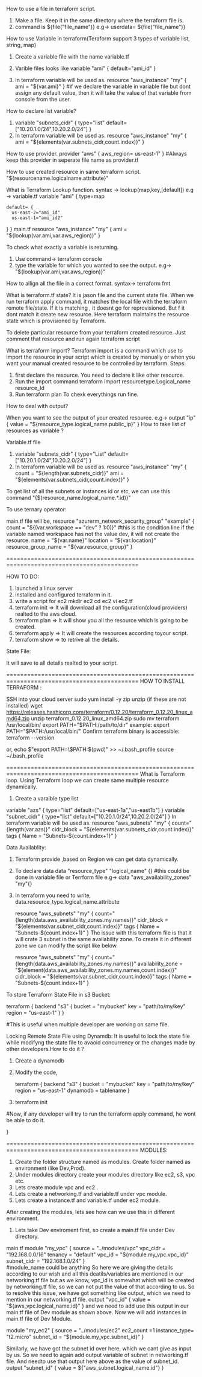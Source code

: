 How to use a file in terraform script.
1. Make a file. Keep it in the same directory where the terraform file is.
2. command is ${file("file_name")}
e.g-> userdata= ${file("file_name")}


How to use Variable in terraform(Teraform support 3 types of variable list, string, map)
1. Create a variable file with the name variable.tf
2. Varible files looks like
   variable "ami" {
    default="ami_id"
   }

3. In terraform variable will be used as.
   resource "aws_instance" "my" {
     ami = "${var.ami}"
   }
#if we declare the variable in variable file but dont assign any default value, then it will take the value of that variable from console from the user.


How to declare list variable?
1. variable "subnets_cidr" {
     type="list"
     default=["10.20.1.0/24",10.20.2.0/24"]
   }
2. In terraform variable will be used as.
   resource "aws_instance" "my" {
     ami = "${elements(var.subnets_cidr,count.index)}"
   }

How to use provider.
provider "aws" {
  aws_region= us-east-1"
}
#Always keep this provider in seperate file name as provider.tf

How to use created resource in same terraform script.
"${resourcename.logicalname.attribute}"

What is Terraform Lookup function.
syntax -> lookup(map,key,[default])
e.g -> variable.tf
variable "ami" {
    type=map

    default= {
      us-east-2="ami_id"
      us-east-1="ami_id2"
   }
}
main.tf
resource "aws_instance" "my" {
     ami = "${lookup(var.ami,var.aws_region)}"
}



To check what exactly a variable is returning.
1. Use command-> terraform console
2. type the variable for which you wanted to see the output.
   e.g-> "${lookup(var.ami,var.aws_region)}"


How to allign all the file in a correct format.
syntax-> terraform fmt

What is terraform.tf state?
It is jason file and the current state file. When we run terraform apply command, it matches the local file with the terraform remote file/state. If it is matching , it doesnt go for reprovisioned. But f it dont match it create new resource. Here terraform maintains the resource state which is provisioned by Terraform.

To delete particular resource from your terraform created resource.
Just comment that resource and run again terraform script


What is terraform import?
Terraform import is a command which use to import the resource in your script which is created by manually or when you want your manual created resource to be controlled by terraform.
Steps:
1. first declare the resource. You need to declare it like other resource.
2. Run the import command
    terraform import resourcetype.Logical_name resource_Id
3. Run terraform plan
   To chexk everythings run fine.

How to deal with output?

When you want to see the output of your created resource.
e.g-> output "ip" {
        value = "${resource_type.logical_name.public_ip}"
      }
How to take list of resources as variable ?

Variable.tf file

1. variable "subnets_cidr" {
     type="List"
     default=["10.20.1.0/24",10.20.2.0/24"]
   }
2. In terraform variable will be used as.
   resource "aws_instance" "my" {
     count = "${length(var.subnets_cidr)}"
     ami = "${elements(var.subnets_cidr,count.index)}"
   }

To get list  of all the subnets or instances id or etc, we can use this command
"{$(resource_name.logical_name.*.id)}"

To use ternary operator:

main.tf file will be,
resource "azurerm_network_security_group" "example" {
  count = "${(var.workspace == "dev" ? 1:0)}" #this is the condition line if the variable named workspace has not the value dev, it will not create the resource.
  name                = "${var.name}"
  location            = "${var.location}"
  resource_group_name = "${var.resource_group}"
}

============================================================================================

HOW TO DO:

1. launched a linux server
2. installed and configured terraform in it.
3. write a script for ec2
   mkdir ec2
   cd ec2
   vi ec2.tf
4. terraform init => It will download all the configuration(cloud providers) realted to the aws cloud.
5. terraform plan => It will show you all the resource which is going to be created.
6. terraform apply => It will create the resources according toyour script.
7. terraform show => to retrive all the details.


State File:

It will save te all details realted to your script.


============================================================================================
HOW TO INSTALL TERRAFORM :

SSH into your cloud server
sudo yum install -y zip unzip (if these are not installed)
wget https://releases.hashicorp.com/terraform/0.12.20/terraform_0.12.20_linux_amd64.zip
unzip terraform_0.12.20_linux_amd64.zip
sudo mv terraform /usr/local/bin/
export PATH="$PATH:/path/to/dir"
example: export PATH="$PATH:/usr/local/bin/"
Confirm terraform binary is accessible: terraform --version

or,
echo $"export PATH=\$PATH:$(pwd)" >> ~/.bash_profile
source ~/.bash_profile


============================================================================================
What is Terraform loop.
Using Terraform loop we can create same multiple resource  dynamically.
1. Create a varaible type list
  
  variable "azs" {
     type="list"
     default=["us-east-1a","us-east1b"]
   }
  variable "subnet_cidr" {
     type="list"
     default=["10.20.1.0/24",10.20.2.0/24"]
   }
In terraform variable will be used as.
   resource "aws_subnets" "my" {
     count="{length(var.azs)}"
     cidr_block = "${elements(var.subnets_cidr,count.index)}"
     tags {
       Name = "Subnets-${count.index+1}"
   }

Data Availablity:

1. Terraform provide ,based on Region we can get data dynamically.

2. To declare data
   data "resource_type" "logical_name" {} #this could be done in variable file or Terrform file
   e.g-> data "aws_availability_zones" "my"{}

3. In terraform you need to write,
   data.resource_type.logical_name.attribute
   
   resource "aws_subnets" "my" {
     count="{length(data.aws_availability_zones.my.names)}"
     cidr_block = "${elements(var.subnet_cidr,count.index)}"
     tags {
       Name = "Subnets-${count.index+1}"
   }
The issue with this terraform file is that it will crate 3 subnet in the same availability zone. To create it in different zone we can modify the script like below.
   
   resource "aws_subnets" "my" {
     count="{length(data.aws_availability_zones.my.names)}"
     availability_zone = "${element(data.aws_availability_zones.my.names,count.index)}"
     cidr_block = "${elements(var.subnet_cidr,count.index)}"
     tags {
       Name = "Subnets-${count.index+1}"
   }


To store Terraform State File in s3 Bucket:

terraform {
  backend "s3" {
    bucket = "mybucket"
    key    = "path/to/my/key"
    region = "us-east-1"
  }
}

#This is useful when multiple developer are working on same file.

Locking Remote State File using Dynamdb:
It is useful to lock the state file while modifyng the state file to avaoid concurrency or the changes made by other developers.How to do it ?

1. Create a dynamodb
2. Modify the code,

   terraform {
     backend "s3" {
       bucket = "mybucket"
       key    = "path/to/my/key"
       region = "us-east-1"
       dynamodb = tablename
     }
3. terraform init

#Now, if any developer will try to run the terraform apply command, he wont be able to do it.

  }


============================================================================================
MODULES:

1. Create the folder structure named as modules. Create folder named as environment (like Dev,Prod).
2. Under modules directory create your modules directory like ec2, s3, vpc etc.
3. Lets create module vpc and ec2 .
4. Lets create a networking.tf and variable.tf under vpc module.
5. Lets create a instance.tf and variable.tf under ec2 module.

After creating the modules, lets see how can we use this in different environment.

1. Lets take Dev enviroment first, so create a main.tf file under Dev directory.

main.tf
module "my_vpc" {
  source = "../modules/vpc"
  vpc_cidr = "192.168.0.0/16"
  tenancy = "default"
  vpc_id = "${module.my_vpc.vpc_id}"
  subnet_cidr = "192.168.1.0/24"
  }  
#module_name could be anything
So here we are giving the details according to our wish and all this deatils/variables are mentioned in our networking.tf file but as we know, vpc_id is somewhat which will be created by networking.tf file, so we can not put the value of that according to us. So to resolve this issue, we have got something like output, which we need to mention in our networking.tf file.
output "vpc_id" {
  value = "${aws_vpc.logical_name.id}"
  }
and we need to add use this output in our main.tf file of Dev module as shown above. 
Now we will add instances in main.tf file of Dev Module.

module "my_ec2" {
  source = "../modules/ec2"
  ec2_count =1
  instance_type= "t2.micro"
  subnet_id = "${module.my_vpc.subnet_id}"
  } 

Similarly, we have got the subnet id over here, which we cant give as input by us. So we need to again add output variable of subnet in networking.tf file. And needto use that output here above as the value of subnet_id.
output "subnet_id" {
  value = ${"aws_subnet.logical_name.id"}
  }
